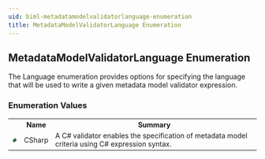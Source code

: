 ```yaml
---
uid: biml-metadatamodelvalidatorlanguage-enumeration
title: MetadataModelValidatorLanguage Enumeration
---
```


## MetadataModelValidatorLanguage Enumeration

<div class="LanguageSummary"><div class ="SummaryItem">The Language enumeration provides options for specifying the language that will be used to write a given metadata model validator expression.</div></div>
<div class="EnumValueGroup">

### Enumeration Values

<table id="EnumValue" class="MemberList"><tbody><tr><th class="MemberTypeIconColumnHeader">&nbsp;</th><th class="MemberNameColumnHeader">Name</th><th class="MemberSummaryColumnHeader">Summary</th></tr><tr class="cd0"><td align="center" class="MemberTypeIcon"><img src="enumValue.png"></img></td><td class="MemberName">CSharp</td><td class="MemberSummary"><div class ="SummaryItem">A C# validator enables the specification of metadata model criteria using C# expression syntax.</div></td></tr></tbody></table>
</div>